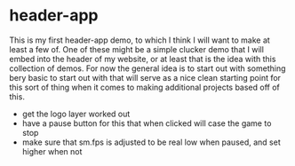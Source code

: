 # header-app

This is my first header-app demo, to which I think I will want to make at least a few of. One of these might be a simple clucker demo that I will embed into the header of my website, or at least that is the idea with this collection of demos. For now the general idea is to start out with something bery basic to start out with that will serve as a nice clean starting point for this sort of thing when it comes to making additional projects based off of this.


* get the logo layer worked out
* have a pause button for this that when clicked will case the game to stop
* make sure that sm.fps is adjusted to be real low when paused, and set higher when not